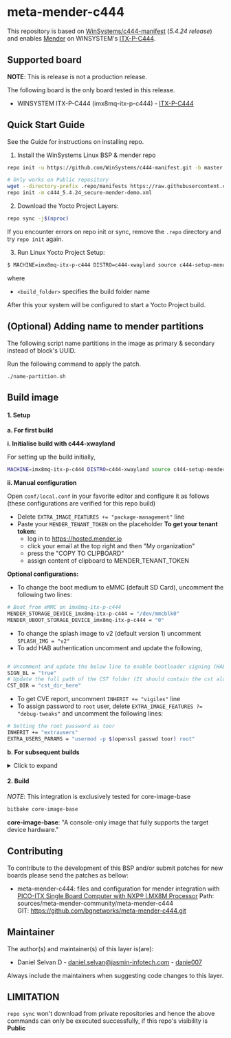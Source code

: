 <!-- File: README.md
     Author: Daniel Selvan, Jasmin Infotech
-->

# meta-mender-c444

This repository is based on [WinSystems/c444-manifest](https://github.com/WinSystems/c444-manifest/tree/master) (_5.4.24 release_) and enables [Mender](https://mender.io/) on WINSYSTEM's [ITX-P-C444](https://www.winsystems.com/product/itx-p-c444/).

## Supported board

**NOTE**: This is release is not a production release.

The following board is the only board tested in this release.

- WINSYSTEM ITX-P-C444 (imx8mq-itx-p-c444) - [ITX-P-C444](https://www.winsystems.com/product/itx-p-c444/)

## Quick Start Guide

See the Guide for instructions on installing repo.

1. Install the WinSystems Linux BSP & mender repo

```bash
repo init -u https://github.com/WinSystems/c444-manifest.git -b master -m itx-p-c444_5.4.24.xml

# Only works on Public repository
wget --directory-prefix .repo/manifests https://raw.githubusercontent.com/bgnetworks/meta-mender-c444/zeus/meta-mender-c444/scripts/c444_5.4.24_secure-mender-demo.xml
repo init -m c444_5.4.24_secure-mender-demo.xml
```

2. Download the Yocto Project Layers:

```bash
repo sync -j$(nproc)
```

If you encounter errors on repo init or sync, remove the `.repo` directory and try `repo init` again.

3. Run Linux Yocto Project Setup:

```bash
$ MACHINE=imx8mq-itx-p-c444 DISTRO=c444-xwayland source c444-setup-mender.sh -b <build_folder>
```

where

- `<build_folder>` specifies the build folder name

After this your system will be configured to start a Yocto Project build.

## (Optional) Adding name to mender partitions

The following script name partitions in the image as primary & secondary instead of block's UUID.

Run the following command to apply the patch.

```shell
./name-partition.sh
```

## Build image

#### 1. Setup

**a. For first build**

**i. Initialise build with c444-xwayland**

For setting up the build initially,

```bash
MACHINE=imx8mq-itx-p-c444 DISTRO=c444-xwayland source c444-setup-mender.sh -b build
```

**ii. Manual configuration**

Open `conf/local.conf` in your favorite editor and configure it as follows (these configurations are verified for this repo build)

- Delete `EXTRA_IMAGE_FEATURES += "package-management"` line
- Paste your `MENDER_TENANT_TOKEN` on the placeholder
  **To get your tenant token:**
  - log in to https://hosted.mender.io
  - click your email at the top right and then "My organization"
  - press the "COPY TO CLIPBOARD"
  - assign content of clipboard to MENDER_TENANT_TOKEN

**Optional configurations:**

- To change the boot medium to eMMC (default SD Card), uncomment the following two lines:

```bash
# Boot from eMMC on imx8mq-itx-p-c444
MENDER_STORAGE_DEVICE_imx8mq-itx-p-c444 = "/dev/mmcblk0"
MENDER_UBOOT_STORAGE_DEVICE_imx8mq-itx-p-c444 = "0"
```

- To change the splash image to v2 (default version 1) uncomment `SPLASH_IMG = "v2"`
- To add HAB authentication uncomment and update the following,

```bash

# Uncomment and update the below line to enable bootloader signing (HAB Authentication)
SIGN_BL = "true"
# Update the full path of the CST folder (It should contain the cst along with the certificates)
CST_DIR = "cst_dir_here"
```

- To get CVE report, uncomment `INHERIT += "vigiles"` line
- To assign password to `root` user, delete `EXTRA_IMAGE_FEATURES ?= "debug-tweaks"` and uncomment the following lines:

```bash
# Setting the root password as toor
INHERIT += "extrausers"
EXTRA_USERS_PARAMS = "usermod -p $(openssl passwd toor) root"
```

**b. For subsequent builds**

<details>
<summary>
Click to expand
</summary>

For subsequent builds, (_this will export yocto variables, hence bitbake and other build commands can be recognized_)

```bash
source setup-environment build
```

</details>

#### 2. Build

_NOTE_: This integration is exclusively tested for core-image-base

```bash
bitbake core-image-base
```

**core-image-base**: "A console-only image that fully supports the target device hardware."

## Contributing

To contribute to the development of this BSP and/or submit patches for new boards please send the patches as bellow:

- meta-mender-c444: files and configuration for mender integration with [PICO-ITX Single Board Computer with NXP® I.MX8M Processor](https://www.winsystems.com/product/itx-p-c444/)
  Path: sources/meta-mender-community/meta-mender-c444  
  GIT: https://github.com/bgnetworks/meta-mender-c444.git

## Maintainer

The author(s) and maintainer(s) of this layer is(are):

- Daniel Selvan D - <daniel.selvan@jasmin-infotech.com> - [danie007](https://github.com/danie007)

Always include the maintainers when suggesting code changes to this layer.

## LIMITATION

`repo sync` won't download from private repositories and hence the above commands can only be executed successfully, if this repo's visibility is **Public**
